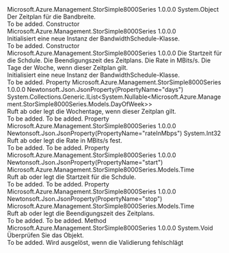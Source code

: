 <Type Name="BandwidthSchedule" FullName="Microsoft.Azure.Management.StorSimple8000Series.Models.BandwidthSchedule">
  <TypeSignature Language="C#" Value="public class BandwidthSchedule" />
  <TypeSignature Language="ILAsm" Value=".class public auto ansi beforefieldinit BandwidthSchedule extends System.Object" />
  <TypeSignature Language="DocId" Value="T:Microsoft.Azure.Management.StorSimple8000Series.Models.BandwidthSchedule" />
  <TypeSignature Language="VB.NET" Value="Public Class BandwidthSchedule" />
  <TypeSignature Language="F#" Value="type BandwidthSchedule = class" />
  <AssemblyInfo>
    <AssemblyName>Microsoft.Azure.Management.StorSimple8000Series</AssemblyName>
    <AssemblyVersion>1.0.0.0</AssemblyVersion>
  </AssemblyInfo>
  <Base>
    <BaseTypeName>System.Object</BaseTypeName>
  </Base>
  <Interfaces />
  <Docs>
    <summary>
            Der Zeitplan für die Bandbreite.
            </summary>
    <remarks>To be added.</remarks>
  </Docs>
  <Members>
    <Member MemberName=".ctor">
      <MemberSignature Language="C#" Value="public BandwidthSchedule ();" />
      <MemberSignature Language="ILAsm" Value=".method public hidebysig specialname rtspecialname instance void .ctor() cil managed" />
      <MemberSignature Language="DocId" Value="M:Microsoft.Azure.Management.StorSimple8000Series.Models.BandwidthSchedule.#ctor" />
      <MemberSignature Language="VB.NET" Value="Public Sub New ()" />
      <MemberType>Constructor</MemberType>
      <AssemblyInfo>
        <AssemblyName>Microsoft.Azure.Management.StorSimple8000Series</AssemblyName>
        <AssemblyVersion>1.0.0.0</AssemblyVersion>
      </AssemblyInfo>
      <Parameters />
      <Docs>
        <summary>
            Initialisiert eine neue Instanz der BandwidthSchedule-Klasse.
            </summary>
        <remarks>To be added.</remarks>
      </Docs>
    </Member>
    <Member MemberName=".ctor">
      <MemberSignature Language="C#" Value="public BandwidthSchedule (Microsoft.Azure.Management.StorSimple8000Series.Models.Time start, Microsoft.Azure.Management.StorSimple8000Series.Models.Time stop, int rateInMbps, System.Collections.Generic.IList&lt;Nullable&lt;Microsoft.Azure.Management.StorSimple8000Series.Models.DayOfWeek&gt;&gt; days);" />
      <MemberSignature Language="ILAsm" Value=".method public hidebysig specialname rtspecialname instance void .ctor(class Microsoft.Azure.Management.StorSimple8000Series.Models.Time start, class Microsoft.Azure.Management.StorSimple8000Series.Models.Time stop, int32 rateInMbps, class System.Collections.Generic.IList`1&lt;valuetype System.Nullable`1&lt;valuetype Microsoft.Azure.Management.StorSimple8000Series.Models.DayOfWeek&gt;&gt; days) cil managed" />
      <MemberSignature Language="DocId" Value="M:Microsoft.Azure.Management.StorSimple8000Series.Models.BandwidthSchedule.#ctor(Microsoft.Azure.Management.StorSimple8000Series.Models.Time,Microsoft.Azure.Management.StorSimple8000Series.Models.Time,System.Int32,System.Collections.Generic.IList{System.Nullable{Microsoft.Azure.Management.StorSimple8000Series.Models.DayOfWeek}})" />
      <MemberSignature Language="VB.NET" Value="Public Sub New (start As Time, stop As Time, rateInMbps As Integer, days As IList(Of Nullable(Of DayOfWeek)))" />
      <MemberSignature Language="F#" Value="new Microsoft.Azure.Management.StorSimple8000Series.Models.BandwidthSchedule : Microsoft.Azure.Management.StorSimple8000Series.Models.Time * Microsoft.Azure.Management.StorSimple8000Series.Models.Time * int * System.Collections.Generic.IList&lt;Nullable&lt;Microsoft.Azure.Management.StorSimple8000Series.Models.DayOfWeek&gt;&gt; -&gt; Microsoft.Azure.Management.StorSimple8000Series.Models.BandwidthSchedule" Usage="new Microsoft.Azure.Management.StorSimple8000Series.Models.BandwidthSchedule (start, stop, rateInMbps, days)" />
      <MemberType>Constructor</MemberType>
      <AssemblyInfo>
        <AssemblyName>Microsoft.Azure.Management.StorSimple8000Series</AssemblyName>
        <AssemblyVersion>1.0.0.0</AssemblyVersion>
      </AssemblyInfo>
      <Parameters>
        <Parameter Name="start" Type="Microsoft.Azure.Management.StorSimple8000Series.Models.Time" />
        <Parameter Name="stop" Type="Microsoft.Azure.Management.StorSimple8000Series.Models.Time" />
        <Parameter Name="rateInMbps" Type="System.Int32" />
        <Parameter Name="days" Type="System.Collections.Generic.IList&lt;System.Nullable&lt;Microsoft.Azure.Management.StorSimple8000Series.Models.DayOfWeek&gt;&gt;" />
      </Parameters>
      <Docs>
        <param name="start">Die Startzeit für die Schdule.</param>
        <param name="stop">Die Beendigungszeit des Zeitplans.</param>
        <param name="rateInMbps">Die Rate in MBits/s.</param>
        <param name="days">Die Tage der Woche, wenn dieser Zeitplan gilt.</param>
        <summary>
            Initialisiert eine neue Instanz der BandwidthSchedule-Klasse.
            </summary>
        <remarks>To be added.</remarks>
      </Docs>
    </Member>
    <Member MemberName="Days">
      <MemberSignature Language="C#" Value="public System.Collections.Generic.IList&lt;Nullable&lt;Microsoft.Azure.Management.StorSimple8000Series.Models.DayOfWeek&gt;&gt; Days { get; set; }" />
      <MemberSignature Language="ILAsm" Value=".property instance class System.Collections.Generic.IList`1&lt;valuetype System.Nullable`1&lt;valuetype Microsoft.Azure.Management.StorSimple8000Series.Models.DayOfWeek&gt;&gt; Days" />
      <MemberSignature Language="DocId" Value="P:Microsoft.Azure.Management.StorSimple8000Series.Models.BandwidthSchedule.Days" />
      <MemberSignature Language="VB.NET" Value="Public Property Days As IList(Of Nullable(Of DayOfWeek))" />
      <MemberSignature Language="F#" Value="member this.Days : System.Collections.Generic.IList&lt;Nullable&lt;Microsoft.Azure.Management.StorSimple8000Series.Models.DayOfWeek&gt;&gt; with get, set" Usage="Microsoft.Azure.Management.StorSimple8000Series.Models.BandwidthSchedule.Days" />
      <MemberType>Property</MemberType>
      <AssemblyInfo>
        <AssemblyName>Microsoft.Azure.Management.StorSimple8000Series</AssemblyName>
        <AssemblyVersion>1.0.0.0</AssemblyVersion>
      </AssemblyInfo>
      <Attributes>
        <Attribute>
          <AttributeName>Newtonsoft.Json.JsonProperty(PropertyName="days")</AttributeName>
        </Attribute>
      </Attributes>
      <ReturnValue>
        <ReturnType>System.Collections.Generic.IList&lt;System.Nullable&lt;Microsoft.Azure.Management.StorSimple8000Series.Models.DayOfWeek&gt;&gt;</ReturnType>
      </ReturnValue>
      <Docs>
        <summary>
            Ruft ab oder legt die Wochentage, wenn dieser Zeitplan gilt.
            </summary>
        <value>To be added.</value>
        <remarks>To be added.</remarks>
      </Docs>
    </Member>
    <Member MemberName="RateInMbps">
      <MemberSignature Language="C#" Value="public int RateInMbps { get; set; }" />
      <MemberSignature Language="ILAsm" Value=".property instance int32 RateInMbps" />
      <MemberSignature Language="DocId" Value="P:Microsoft.Azure.Management.StorSimple8000Series.Models.BandwidthSchedule.RateInMbps" />
      <MemberSignature Language="VB.NET" Value="Public Property RateInMbps As Integer" />
      <MemberSignature Language="F#" Value="member this.RateInMbps : int with get, set" Usage="Microsoft.Azure.Management.StorSimple8000Series.Models.BandwidthSchedule.RateInMbps" />
      <MemberType>Property</MemberType>
      <AssemblyInfo>
        <AssemblyName>Microsoft.Azure.Management.StorSimple8000Series</AssemblyName>
        <AssemblyVersion>1.0.0.0</AssemblyVersion>
      </AssemblyInfo>
      <Attributes>
        <Attribute>
          <AttributeName>Newtonsoft.Json.JsonProperty(PropertyName="rateInMbps")</AttributeName>
        </Attribute>
      </Attributes>
      <ReturnValue>
        <ReturnType>System.Int32</ReturnType>
      </ReturnValue>
      <Docs>
        <summary>
            Ruft ab oder legt die Rate in MBits/s fest.
            </summary>
        <value>To be added.</value>
        <remarks>To be added.</remarks>
      </Docs>
    </Member>
    <Member MemberName="Start">
      <MemberSignature Language="C#" Value="public Microsoft.Azure.Management.StorSimple8000Series.Models.Time Start { get; set; }" />
      <MemberSignature Language="ILAsm" Value=".property instance class Microsoft.Azure.Management.StorSimple8000Series.Models.Time Start" />
      <MemberSignature Language="DocId" Value="P:Microsoft.Azure.Management.StorSimple8000Series.Models.BandwidthSchedule.Start" />
      <MemberSignature Language="VB.NET" Value="Public Property Start As Time" />
      <MemberSignature Language="F#" Value="member this.Start : Microsoft.Azure.Management.StorSimple8000Series.Models.Time with get, set" Usage="Microsoft.Azure.Management.StorSimple8000Series.Models.BandwidthSchedule.Start" />
      <MemberType>Property</MemberType>
      <AssemblyInfo>
        <AssemblyName>Microsoft.Azure.Management.StorSimple8000Series</AssemblyName>
        <AssemblyVersion>1.0.0.0</AssemblyVersion>
      </AssemblyInfo>
      <Attributes>
        <Attribute>
          <AttributeName>Newtonsoft.Json.JsonProperty(PropertyName="start")</AttributeName>
        </Attribute>
      </Attributes>
      <ReturnValue>
        <ReturnType>Microsoft.Azure.Management.StorSimple8000Series.Models.Time</ReturnType>
      </ReturnValue>
      <Docs>
        <summary>
            Ruft ab oder legt die Startzeit für die Schdule.
            </summary>
        <value>To be added.</value>
        <remarks>To be added.</remarks>
      </Docs>
    </Member>
    <Member MemberName="Stop">
      <MemberSignature Language="C#" Value="public Microsoft.Azure.Management.StorSimple8000Series.Models.Time Stop { get; set; }" />
      <MemberSignature Language="ILAsm" Value=".property instance class Microsoft.Azure.Management.StorSimple8000Series.Models.Time Stop" />
      <MemberSignature Language="DocId" Value="P:Microsoft.Azure.Management.StorSimple8000Series.Models.BandwidthSchedule.Stop" />
      <MemberSignature Language="VB.NET" Value="Public Property Stop As Time" />
      <MemberSignature Language="F#" Value="member this.Stop : Microsoft.Azure.Management.StorSimple8000Series.Models.Time with get, set" Usage="Microsoft.Azure.Management.StorSimple8000Series.Models.BandwidthSchedule.Stop" />
      <MemberType>Property</MemberType>
      <AssemblyInfo>
        <AssemblyName>Microsoft.Azure.Management.StorSimple8000Series</AssemblyName>
        <AssemblyVersion>1.0.0.0</AssemblyVersion>
      </AssemblyInfo>
      <Attributes>
        <Attribute>
          <AttributeName>Newtonsoft.Json.JsonProperty(PropertyName="stop")</AttributeName>
        </Attribute>
      </Attributes>
      <ReturnValue>
        <ReturnType>Microsoft.Azure.Management.StorSimple8000Series.Models.Time</ReturnType>
      </ReturnValue>
      <Docs>
        <summary>
            Ruft ab oder legt die Beendigungszeit des Zeitplans.
            </summary>
        <value>To be added.</value>
        <remarks>To be added.</remarks>
      </Docs>
    </Member>
    <Member MemberName="Validate">
      <MemberSignature Language="C#" Value="public virtual void Validate ();" />
      <MemberSignature Language="ILAsm" Value=".method public hidebysig newslot virtual instance void Validate() cil managed" />
      <MemberSignature Language="DocId" Value="M:Microsoft.Azure.Management.StorSimple8000Series.Models.BandwidthSchedule.Validate" />
      <MemberSignature Language="VB.NET" Value="Public Overridable Sub Validate ()" />
      <MemberSignature Language="F#" Value="abstract member Validate : unit -&gt; unit&#xA;override this.Validate : unit -&gt; unit" Usage="bandwidthSchedule.Validate " />
      <MemberType>Method</MemberType>
      <AssemblyInfo>
        <AssemblyName>Microsoft.Azure.Management.StorSimple8000Series</AssemblyName>
        <AssemblyVersion>1.0.0.0</AssemblyVersion>
      </AssemblyInfo>
      <ReturnValue>
        <ReturnType>System.Void</ReturnType>
      </ReturnValue>
      <Parameters />
      <Docs>
        <summary>
            Überprüfen Sie das Objekt.
            </summary>
        <remarks>To be added.</remarks>
        <exception cref="T:Microsoft.Rest.ValidationException">
            Wird ausgelöst, wenn die Validierung fehlschlägt
            </exception>
      </Docs>
    </Member>
  </Members>
</Type>